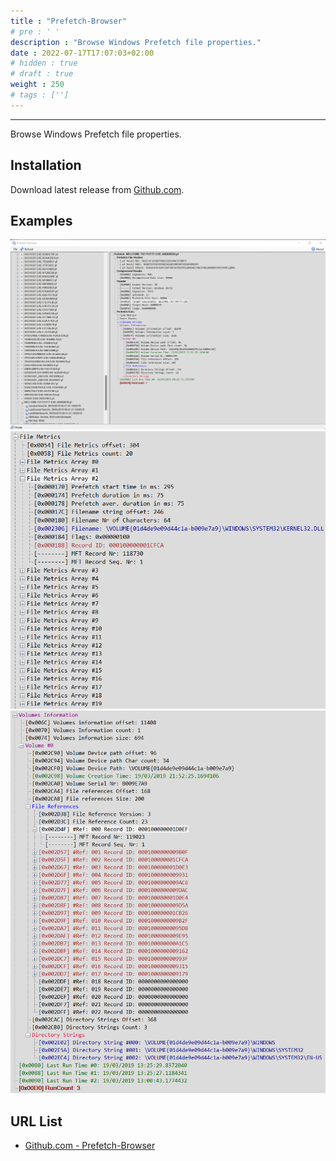 ```yaml
---
title : "Prefetch-Browser"
# pre : ' '
description : "Browse Windows Prefetch file properties."
date : 2022-07-17T17:07:03+02:00
# hidden : true
# draft : true
weight : 250
# tags : ['']
---
```


---

Browse Windows Prefetch file properties.

## Installation

Download latest release from [Github.com](https://github.com/kacos2000/Prefetch-Browser/releases/latest).

## Examples

![example](images/example-1.png)
![example](images/example-2.png)
![example](images/example-3.png)

## URL List

- [Github.com - Prefetch-Browser](https://github.com/kacos2000/Prefetch-Browser)
